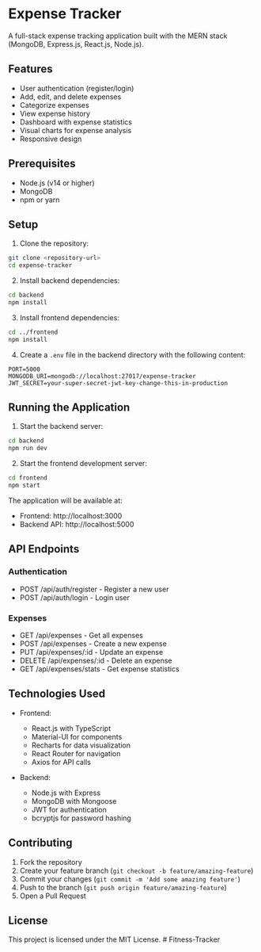 # Expense Tracker

A full-stack expense tracking application built with the MERN stack (MongoDB, Express.js, React.js, Node.js).

## Features

- User authentication (register/login)
- Add, edit, and delete expenses
- Categorize expenses
- View expense history
- Dashboard with expense statistics
- Visual charts for expense analysis
- Responsive design

## Prerequisites

- Node.js (v14 or higher)
- MongoDB
- npm or yarn

## Setup

1. Clone the repository:
```bash
git clone <repository-url>
cd expense-tracker
```

2. Install backend dependencies:
```bash
cd backend
npm install
```

3. Install frontend dependencies:
```bash
cd ../frontend
npm install
```

4. Create a `.env` file in the backend directory with the following content:
```
PORT=5000
MONGODB_URI=mongodb://localhost:27017/expense-tracker
JWT_SECRET=your-super-secret-jwt-key-change-this-in-production
```

## Running the Application

1. Start the backend server:
```bash
cd backend
npm run dev
```

2. Start the frontend development server:
```bash
cd frontend
npm start
```

The application will be available at:
- Frontend: http://localhost:3000
- Backend API: http://localhost:5000

## API Endpoints

### Authentication
- POST /api/auth/register - Register a new user
- POST /api/auth/login - Login user

### Expenses
- GET /api/expenses - Get all expenses
- POST /api/expenses - Create a new expense
- PUT /api/expenses/:id - Update an expense
- DELETE /api/expenses/:id - Delete an expense
- GET /api/expenses/stats - Get expense statistics

## Technologies Used

- Frontend:
  - React.js with TypeScript
  - Material-UI for components
  - Recharts for data visualization
  - React Router for navigation
  - Axios for API calls

- Backend:
  - Node.js with Express
  - MongoDB with Mongoose
  - JWT for authentication
  - bcryptjs for password hashing

## Contributing

1. Fork the repository
2. Create your feature branch (`git checkout -b feature/amazing-feature`)
3. Commit your changes (`git commit -m 'Add some amazing feature'`)
4. Push to the branch (`git push origin feature/amazing-feature`)
5. Open a Pull Request

## License

This project is licensed under the MIT License. # Fitness-Tracker
